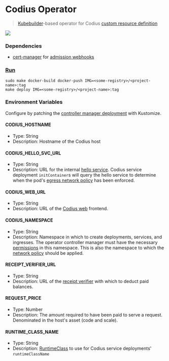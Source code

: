 # Codius Operator
> [Kubebuilder](https://book.kubebuilder.io/)-based operator for Codius [custom resource definition](https://kubernetes.io/docs/concepts/extend-kubernetes/api-extension/custom-resources/)

![](https://github.com/codius/codius-operator/workflows/Docker%20CI/badge.svg)

### Dependencies

- [cert-manager](https://cert-manager.io/docs/installation/kubernetes/) for [admission webhooks](https://book.kubebuilder.io/cronjob-tutorial/cert-manager.html)

### [Run](https://book.kubebuilder.io/quick-start.html#run-it-on-the-cluster)

```
sudo make docker-build docker-push IMG=<some-registry>/<project-name>:tag
make deploy IMG=<some-registry>/<project-name>:tag
```

### Environment Variables

Configure by patching the [controller manager deployment](config/manager/manager.yaml) with Kustomize.

#### CODIUS_HOSTNAME
* Type: String
* Description: Hostname of the Codius host

#### CODIUS_HELLO_SVC_URL
* Type: String
* Description: URL for the internal [hello service](config/networkpolicy). Codius service deployment `initContainer`s will query the hello service to determine when the pod's [egress network policy](config/networkpolicy/networkpolicy.yaml) has been enforced.

#### CODIUS_WEB_URL
* Type: String
* Description: URL of the [Codius web](https://github.com/codius/codius-web/) frontend.

#### CODIUS_NAMESPACE
* Type: String
* Description: Namespace in which to create deployments, services, and ingresses. The operator controller manager must have the necessary [permissions](config/rbac/role.yaml) in this namespace. This is also the namespace to which the [network policy](config/networkpolicy/networkpolicy.yaml) should be applied.

#### RECEIPT_VERIFIER_URL
* Type: String
* Description: URL of the [receipt verifier](https://github.com/coilhq/receipt-verifier/) with which to deduct paid balances.

#### REQUEST_PRICE
* Type: Number
* Description: The amount required to have been paid to serve a request. Denominated in the host's asset (code and scale).

#### RUNTIME_CLASS_NAME
* Type: String
* Description: [RuntimeClass](https://kubernetes.io/docs/concepts/containers/runtime-class/) to use for Codius service deployments' `runtimeClassName`
